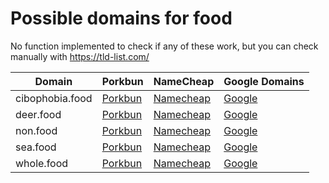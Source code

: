 # Possible domains for food

No function implemented to check if any of these work, but you can check manually with https://tld-list.com/

| Domain | Porkbun | NameCheap | Google Domains |
|---|---|---|---|
| cibophobia.food | [Porkbun](https://porkbun.com/checkout/search?prb=e814663da1&tlds=&idnLanguage=&search=search&q=cibophobia.food) | [Namecheap](https://www.namecheap.com/domains/registration/results/?domain=cibophobia.food) | [Google](https://domains.google.com/registrar/search?searchTerm=cibophobia.food) |
| deer.food | [Porkbun](https://porkbun.com/checkout/search?prb=e814663da1&tlds=&idnLanguage=&search=search&q=deer.food) | [Namecheap](https://www.namecheap.com/domains/registration/results/?domain=deer.food) | [Google](https://domains.google.com/registrar/search?searchTerm=deer.food) |
| non.food | [Porkbun](https://porkbun.com/checkout/search?prb=e814663da1&tlds=&idnLanguage=&search=search&q=non.food) | [Namecheap](https://www.namecheap.com/domains/registration/results/?domain=non.food) | [Google](https://domains.google.com/registrar/search?searchTerm=non.food) |
| sea.food | [Porkbun](https://porkbun.com/checkout/search?prb=e814663da1&tlds=&idnLanguage=&search=search&q=sea.food) | [Namecheap](https://www.namecheap.com/domains/registration/results/?domain=sea.food) | [Google](https://domains.google.com/registrar/search?searchTerm=sea.food) |
| whole.food | [Porkbun](https://porkbun.com/checkout/search?prb=e814663da1&tlds=&idnLanguage=&search=search&q=whole.food) | [Namecheap](https://www.namecheap.com/domains/registration/results/?domain=whole.food) | [Google](https://domains.google.com/registrar/search?searchTerm=whole.food) |
